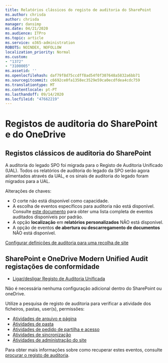 ```yaml
---
title: Relatórios clássicos do registo de auditoria do SharePoint
ms.author: chrisda
author: chrisda
manager: dansimp
ms.date: 04/21/2020
ms.audience: ITPro
ms.topic: article
ms.service: o365-administration
ROBOTS: NOINDEX, NOFOLLOW
localization_priority: Normal
ms.custom:
- "1372"
- "3100005"
ms.assetid: ''
ms.openlocfilehash: daf79f8d75ccdff8ad54f0f307648a5832a6bb71
ms.sourcegitcommit: c6692ce0fa1358ec3529e59ca0ecdfdea4cdc759
ms.translationtype: MT
ms.contentlocale: pt-PT
ms.lasthandoff: 09/14/2020
ms.locfileid: "47662219"
---
```

# <a name="sharepoint-and-onedrive-audit-logs"></a>Registos de auditoria do SharePoint e do OneDrive

## <a name="sharepoint-classic-audit-logs"></a>Registos clássicos de auditoria do SharePoint

A auditoria do legado SPO foi migrada para o Registo de Auditoria Unificado (UAL). Todos os relatórios de auditoria do legado da SPO serão agora alimentados através da UAL, e os sinais de auditoria do legado foram migrados para a UAL.

Alterações de chaves:

* O corte não está disponível como capacidade.
* A escolha de eventos específicos para auditoria não está disponível. Consulte [este documento](https://docs.microsoft.com/microsoft-365/compliance/search-the-audit-log-in-security-and-compliance) para obter uma lista completa de eventos auditados disponíveis por padrão.
* A opção **localização** em **relatórios personalizados** NÃO está disponível.
* A opção de eventos **de abertura ou descarregamento de documentos** NÃO está disponível.

[Configurar definições de auditoria para uma recolha de site](https://support.office.com/article/Configure-audit-settings-for-a-site-collection-A9920C97-38C0-44F2-8BCB-4CF1E2AE22D2)

## <a name="sharepoint-and-onedrive-modern-unified-audit-logs-from-compliance"></a>SharePoint e OneDrive Modern Unified Audit registações de conformidade

* [Ligar/desligar Registo de Auditoria Unificada](https://docs.microsoft.com/microsoft-365/compliance/turn-audit-log-search-on-or-off) 

Não é necessária nenhuma configuração adicional dentro do SharePoint ou oneDrive.

Utilize a pesquisa de registo de auditoria para verificar a atividade dos ficheiros, pastas, user(s), permissões:

* [Atividades de arquivo e página](https://docs.microsoft.com/microsoft-365/compliance/search-the-audit-log-in-security-and-compliance)
* [Atividades de pasta](https://docs.microsoft.com/microsoft-365/compliance/search-the-audit-log-in-security-and-compliance#folder-activities)
* [Atividades de pedido de partilha e acesso](https://docs.microsoft.com/microsoft-365/compliance/search-the-audit-log-in-security-and-compliance#sharing-and-access-request-activities)
* [Atividades de sincronização](https://docs.microsoft.com/microsoft-365/compliance/search-the-audit-log-in-security-and-compliance#synchronization-activities)
* [Atividades de administração do site](https://docs.microsoft.com/microsoft-365/compliance/search-the-audit-log-in-security-and-compliance#site-administration-activities)

Para obter mais informações sobre como recuperar estes eventos, consulte [procurar o registo de auditoria](https://docs.microsoft.com/microsoft-365/compliance/search-the-audit-log-in-security-and-compliance#search-the-audit-log).
